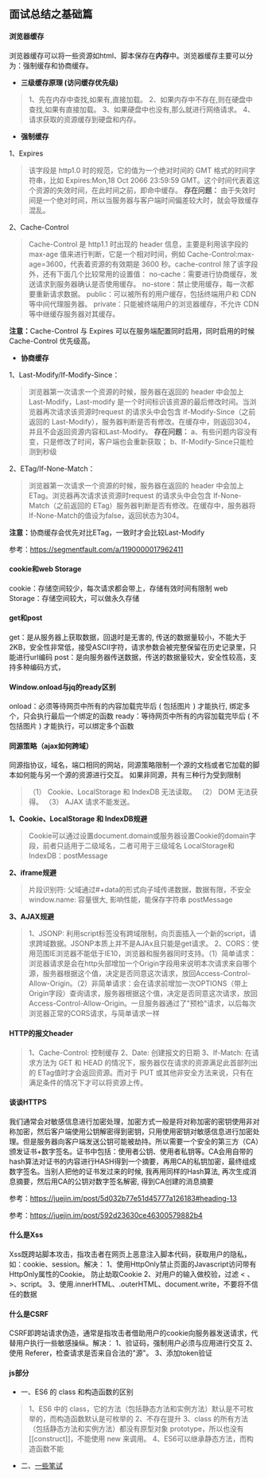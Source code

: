 ## 面试总结之基础篇

#### 浏览器缓存
浏览器缓存可以将一些资源如html、脚本保存在<b>内存</b>中。浏览器缓存主要可以分为：强制缓存和协商缓存。

* <b>三级缓存原理 (访问缓存优先级)</b>
>1、先在内存中查找,如果有,直接加载。
>2、如果内存中不存在,则在硬盘中查找,如果有直接加载。
>3、如果硬盘中也没有,那么就进行网络请求。
>4、请求获取的资源缓存到硬盘和内存。

* <b>强制缓存</b>

1、Expires
>该字段是 http1.0 时的规范，它的值为一个绝对时间的 GMT 格式的时间字符串，比如 Expires:Mon,18 Oct 2066 23:59:59 GMT。这个时间代表着这个资源的失效时间，在此时间之前，即命中缓存。
<b>存在问题：</b>
由于失效时间是一个绝对时间，所以当服务器与客户端时间偏差较大时，就会导致缓存混乱。

2、Cache-Control
>Cache-Control 是 http1.1 时出现的 header 信息，主要是利用该字段的 max-age 值来进行判断，它是一个相对时间，例如 Cache-Control:max-age=3600，代表着资源的有效期是 3600 秒。cache-control 除了该字段外，还有下面几个比较常用的设置值：
no-cache：需要进行协商缓存，发送请求到服务器确认是否使用缓存。
no-store：禁止使用缓存，每一次都要重新请求数据。
public：可以被所有的用户缓存，包括终端用户和 CDN 等中间代理服务器。
private：只能被终端用户的浏览器缓存，不允许 CDN 等中继缓存服务器对其缓存。

<b>注意：</b>Cache-Control 与 Expires 可以在服务端配置同时启用，同时启用的时候 Cache-Control 优先级高。
* <b>协商缓存</b>

1、Last-Modify/If-Modify-Since：
>浏览器第一次请求一个资源的时候，服务器在返回的 header 中会加上 Last-Modify，Last-modify 是一个时间标识该资源的最后修改时间。当浏览器再次请求该资源时request 的请求头中会包含 If-Modify-Since（之前返回的 Last-Modify），服务器判断是否有修改。在缓存中，则返回304，并且不会返回资源内容和Last-Modify。
<b>存在问题：</b>
a、有些问题内容没有变，只是修改了时间，客户端也会重新获取；
b、If-Modify-Since只能检测到秒级

2、ETag/If-None-Match：
>浏览器第一次请求一个资源的时候，服务器在返回的 header 中会加上 ETag。浏览器再次请求该资源时request 的请求头中会包含 If-None-Match（之前返回的 ETag）服务器判断是否有修改。在缓存中，服务器将If-None-Match的值设为false，返回状态为304。

<b>注意：</b>协商缓存会优先对比ETag，一致时才会比较Last-Modify

参考：https://segmentfault.com/a/1190000017962411

#### cookie和web Storage

cookie：存储空间较少，每次请求都会带上，存储有效时间有限制
web Storage：存储空间较大，可以做永久存储

#### get和post

get：是从服务器上获取数据，回退时是无害的, 传送的数据量较小，不能大于2KB，安全性非常低，接受ASCII字符，请求参数会被完整保留在历史记录里，只能进行url编码
post：是向服务器传送数据，传送的数据量较大，安全性较高，支持多种编码方式，

#### Window.onload与jq的ready区别

onload：必须等待网页中所有的内容加载完毕后 ( 包括图片 ) 才能执行, 绑定多个，只会执行最后一个绑定的函数
ready：等待网页中所有的内容加载完毕后 ( 不包括图片 ) 才能执行，可以绑定多个函数

#### 同源策略（ajax如何跨域）

同源指协议，域名，端口相同的网站，同源策略限制一个源的文档或者它加载的脚本如何能与另一个源的资源进行交互。
如果非同源，共有三种行为受到限制

> （1） Cookie、LocalStorage 和 IndexDB 无法读取。
> （2） DOM 无法获得。
> （3） AJAX 请求不能发送。

<b>1、Cookie、LocalStorage 和 IndexDB规避 </b>

> Cookie可以通过设置document.domain或服务器设置Cookie的domain字段，前者只适用于二级域名，二者可用于三级域名
> LocalStorage和 IndexDB：postMessage

<b>2、iframe规避</b>

> 片段识别符: 父域通过#+data的形式向子域传递数据，数据有限，不安全
> window.name: 容量很大, 影响性能，能保存字符串
> postMessage

<b>3、AJAX规避</b>

> 1、JSONP: 利用script标签没有跨域限制，向页面插入一个新的script，请求跨域数据。JSONP本质上并不是AJAx且只能是get请求。
> 2、CORS：使用范围IE浏览器不能低于IE10，浏览器和服务器同时支持。（1）简单请求：浏览器请求是会在http头部增加一个Origin字段用来说明本次请求来自哪个源，服务器根据这个值，决定是否同意这次请求，放回Access-Control-Allow-Origin。（2）非简单请求：会在请求前增加一次OPTIONS（带上Origin字段）查询请求，服务器根据这个值，决定是否同意这次请求，放回Access-Control-Allow-Origin。一旦服务器通过了"预检"请求，以后每次浏览器正常的CORS请求，与简单请求一样

#### HTTP的报文header

> 1、Cache-Control: 控制缓存
> 2、Date: 创建报文的日期
> 3、If-Match: 在请求方法为 GET 和 HEAD 的情况下，服务器仅在请求的资源满足此首部列出的 ETag值时才会返回资源。而对于 PUT 或其他非安全方法来说，只有在满足条件的情况下才可以将资源上传。

#### 谈谈HTTPS

我们通常会对敏感信息进行加密处理，加密方式一般是将对称加密的密钥使用非对称加密，然后客户端使用公钥解密得到密钥，只用使用密钥对敏感信息进行加密处理。但是服务器向客户端发送公钥可能被劫持。所以需要一个安全的第三方（CA）颁发证书+数字签名。证书中包括：使用者公钥、使用者私钥等。CA会用自带的hash算法对证书的内容进行HASH得到一个摘要，再用CA的私钥加密，最终组成数字签名。当别人把他的证书发过来的时候, 我再用同样的Hash算法, 再次生成消息摘要，然后用CA的公钥对数字签名解密, 得到CA创建的消息摘要

参考：https://juejin.im/post/5d032b77e51d45777a126183#heading-13

参考：https://juejin.im/post/592d23630ce46300579882b4

#### 什么是Xss

Xss既跨站脚本攻击，指攻击者在网页上恶意注入脚本代码，获取用户的隐私，如：cookie、session。解决：
1、使用HttpOnly禁止页面的Javascript访问带有HttpOnly属性的Cookie。 防止劫取Cookie
2、对用户的输入做校验，过滤 < 、>、script。
3、使用.innerHTML、.outerHTML、document.write，不要将不信任的数据

#### 什么是CSRF

CSRF即跨站请求伪造，通常是指攻击者借助用户的cookie向服务器发送请求，代替用户执行一些敏感操纵。解决：
1、验证码，强制用户必须与应用进行交互
2、使用 Referer，检查请求是否来自合法的"源"。
3、添加token验证

#### js部分

* 一、ES6 的 class 和构造函数的区别
> 1、ES6 中的 class，它的方法（包括静态方法和实例方法）默认是不可枚举的，而构造函数默认是可枚举的
> 2、不存在提升
> 3、class 的所有方法（包括静态方法和实例方法）都没有原型对象 prototype，所以也没有[[construct]]，不能使用 new 来调用。
> 4、ES6可以继承静态方法，而构造函数不能

* 二、[一些笔试](https://www.cnblogs.com/chenwenhao/p/11294541.html#_label12)